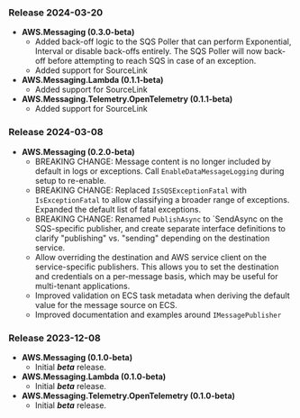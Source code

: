 ### Release 2024-03-20
* **AWS.Messaging (0.3.0-beta)**
  * Added back-off logic to the SQS Poller that can perform Exponential, Interval or disable back-offs entirely. The SQS Poller will now back-off before attempting to reach SQS in case of an exception.
  * Added support for SourceLink
* **AWS.Messaging.Lambda (0.1.1-beta)**
  * Added support for SourceLink
* **AWS.Messaging.Telemetry.OpenTelemetry (0.1.1-beta)**
  * Added support for SourceLink

### Release 2024-03-08
* **AWS.Messaging (0.2.0-beta)**
  * BREAKING CHANGE: Message content is no longer included by default in logs or exceptions. Call `EnableDataMessageLogging` during setup to re-enable.
  * BREAKING CHANGE: Replaced `IsSQSExceptionFatal` with `IsExceptionFatal` to allow classifying a broader range of exceptions. Expanded the default list of fatal exceptions.
  * BREAKING CHANGE: Renamed `PublishAsync` to `SendAsync on the SQS-specific publisher, and create separate interface definitions to clarify "publishing" vs. "sending" depending on the destination service.
  * Allow overriding the destination and AWS service client on the service-specific publishers. This allows you to set the destination and credentials on a per-message basis, which may be useful for multi-tenant applications.
  * Improved validation on ECS task metadata when deriving the default value for the message source on ECS.
  * Improved documentation and examples around `IMessagePublisher`

### Release 2023-12-08
* **AWS.Messaging (0.1.0-beta)**
  * Initial _**beta**_ release.
* **AWS.Messaging.Lambda (0.1.0-beta)**
  * Initial _**beta**_ release.
* **AWS.Messaging.Telemetry.OpenTelemetry (0.1.0-beta)**
  * Initial _**beta**_ release.